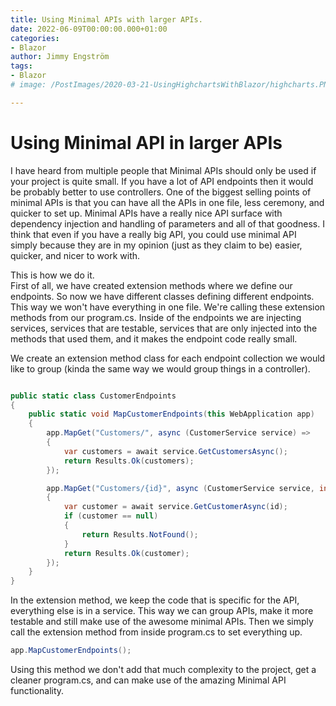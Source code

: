 ```yaml
---
title: Using Minimal APIs with larger APIs.
date: 2022-06-09T00:00:00.000+01:00
categories:
- Blazor
author: Jimmy Engström
tags:
- Blazor
# image: /PostImages/2020-03-21-UsingHighchartsWithBlazor/highcharts.PNG

---
```

 
# Using Minimal API in larger APIs
I have heard from multiple people that Minimal APIs should only be used if your project is quite small. 
If you have a lot of API endpoints then it would be probably better to use controllers.
One of the biggest selling points of minimal APIs is that you can have all the APIs in one file, less ceremony, and quicker to set up.
Minimal APIs have a really nice API surface with dependency injection and handling of parameters and all of that goodness. I think that even if you have a really big API, you could use minimal API simply because they are in my opinion (just as they claim to be) easier, quicker, and nicer to work with.

This is how we do it.  
First of all, we have created extension methods where we define our endpoints. So now we have different classes defining different endpoints. This way we won't have everything in one file. We're calling these extension methods from our program.cs. Inside of the endpoints we are injecting services, services that are testable, services that are only injected into the methods that used them, and it makes the endpoint code really small.

We create an extension method class for each endpoint collection we would like to group (kinda the same way we would group things in a controller).

``` csharp

public static class CustomerEndpoints
{
    public static void MapCustomerEndpoints(this WebApplication app)
    {
        app.MapGet("Customers/", async (CustomerService service) =>
        {
            var customers = await service.GetCustomersAsync();
            return Results.Ok(customers);
        });

        app.MapGet("Customers/{id}", async (CustomerService service, int id) =>
        {
            var customer = await service.GetCustomerAsync(id);
            if (customer == null)
            {
                return Results.NotFound();
            }
            return Results.Ok(customer);
        });
    }
}
```
In the extension method, we keep the code that is specific for the API, everything else is in a service.
This way we can group APIs, make it more testable and still make use of the awesome minimal APIs.
Then we simply call the extension method from inside program.cs to set everything up.
``` csharp
app.MapCustomerEndpoints();
```

Using this method we don't add that much complexity to the project, get a cleaner program.cs, and can make use of the amazing Minimal API functionality.